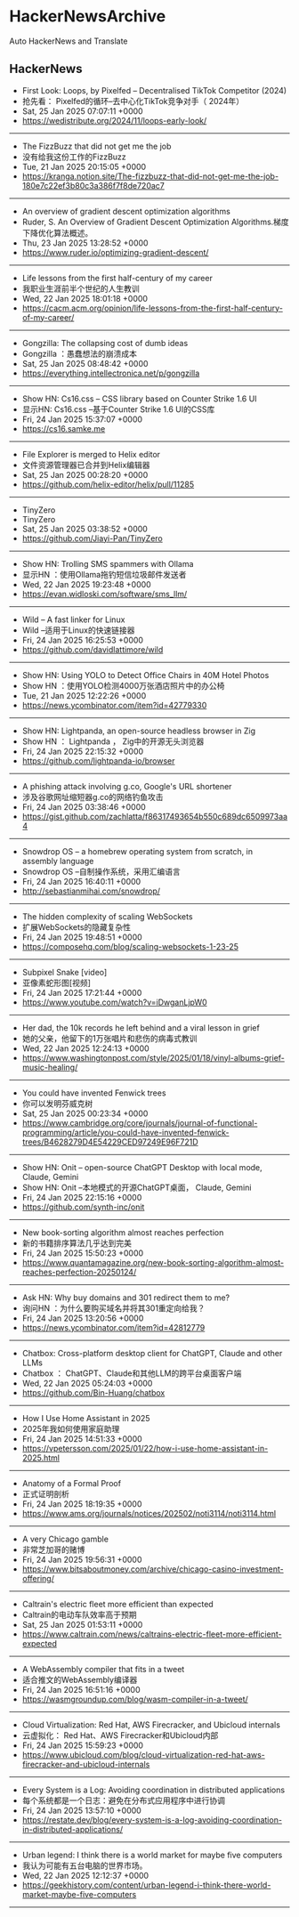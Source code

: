 # HackerNewsArchive
Auto HackerNews and Translate

## HackerNews
* First Look: Loops, by Pixelfed – Decentralised TikTok Competitor (2024)
* 抢先看： Pixelfed的循环–去中心化TikTok竞争对手（ 2024年）
* Sat, 25 Jan 2025 07:07:11 +0000
* https://wedistribute.org/2024/11/loops-early-look/
----
* The FizzBuzz that did not get me the job
* 没有给我这份工作的FizzBuzz
* Tue, 21 Jan 2025 20:15:05 +0000
* https://kranga.notion.site/The-fizzbuzz-that-did-not-get-me-the-job-180e7c22ef3b80c3a386f7f8de720ac7
----
* An overview of gradient descent optimization algorithms
* Ruder, S. An Overview of Gradient Descent Optimization Algorithms.梯度下降优化算法概述。
* Thu, 23 Jan 2025 13:28:52 +0000
* https://www.ruder.io/optimizing-gradient-descent/
----
* Life lessons from the first half-century of my career
* 我职业生涯前半个世纪的人生教训
* Wed, 22 Jan 2025 18:01:18 +0000
* https://cacm.acm.org/opinion/life-lessons-from-the-first-half-century-of-my-career/
----
* Gongzilla: The collapsing cost of dumb ideas
* Gongzilla ：愚蠢想法的崩溃成本
* Sat, 25 Jan 2025 08:48:42 +0000
* https://everything.intellectronica.net/p/gongzilla
----
* Show HN: Cs16.css – CSS library based on Counter Strike 1.6 UI
* 显示HN: Cs16.css –基于Counter Strike 1.6 UI的CSS库
* Fri, 24 Jan 2025 15:37:07 +0000
* https://cs16.samke.me
----
* File Explorer is merged to Helix editor
* 文件资源管理器已合并到Helix编辑器
* Sat, 25 Jan 2025 00:28:20 +0000
* https://github.com/helix-editor/helix/pull/11285
----
* TinyZero
* TinyZero
* Sat, 25 Jan 2025 03:38:52 +0000
* https://github.com/Jiayi-Pan/TinyZero
----
* Show HN: Trolling SMS spammers with Ollama
* 显示HN ：使用Ollama拖钓短信垃圾邮件发送者
* Wed, 22 Jan 2025 19:23:48 +0000
* https://evan.widloski.com/software/sms_llm/
----
* Wild – A fast linker for Linux
* Wild –适用于Linux的快速链接器
* Fri, 24 Jan 2025 16:25:53 +0000
* https://github.com/davidlattimore/wild
----
* Show HN: Using YOLO to Detect Office Chairs in 40M Hotel Photos
* Show HN ：使用YOLO检测4000万张酒店照片中的办公椅
* Tue, 21 Jan 2025 12:22:26 +0000
* https://news.ycombinator.com/item?id=42779330
----
* Show HN: Lightpanda, an open-source headless browser in Zig
* Show HN ： Lightpanda ， Zig中的开源无头浏览器
* Fri, 24 Jan 2025 22:15:32 +0000
* https://github.com/lightpanda-io/browser
----
* A phishing attack involving g.co, Google's URL shortener
* 涉及谷歌网址缩短器g.co的网络钓鱼攻击
* Fri, 24 Jan 2025 03:38:46 +0000
* https://gist.github.com/zachlatta/f86317493654b550c689dc6509973aa4
----
* Snowdrop OS – a homebrew operating system from scratch, in assembly language
* Snowdrop OS –自制操作系统，采用汇编语言
* Fri, 24 Jan 2025 16:40:11 +0000
* http://sebastianmihai.com/snowdrop/
----
* The hidden complexity of scaling WebSockets
* 扩展WebSockets的隐藏复杂性
* Fri, 24 Jan 2025 19:48:51 +0000
* https://composehq.com/blog/scaling-websockets-1-23-25
----
* Subpixel Snake [video]
* 亚像素蛇形图[视频]
* Fri, 24 Jan 2025 17:21:44 +0000
* https://www.youtube.com/watch?v=iDwganLjpW0
----
* Her dad, the 10k records he left behind and a viral lesson in grief
* 她的父亲，他留下的1万张唱片和悲伤的病毒式教训
* Wed, 22 Jan 2025 12:24:13 +0000
* https://www.washingtonpost.com/style/2025/01/18/vinyl-albums-grief-music-healing/
----
* You could have invented Fenwick trees
* 你可以发明芬威克树
* Sat, 25 Jan 2025 00:23:34 +0000
* https://www.cambridge.org/core/journals/journal-of-functional-programming/article/you-could-have-invented-fenwick-trees/B4628279D4E54229CED97249E96F721D
----
* Show HN: Onit – open-source ChatGPT Desktop with local mode, Claude, Gemini
* Show HN: Onit –本地模式的开源ChatGPT桌面， Claude, Gemini
* Fri, 24 Jan 2025 22:15:16 +0000
* https://github.com/synth-inc/onit
----
* New book-sorting algorithm almost reaches perfection
* 新的书籍排序算法几乎达到完美
* Fri, 24 Jan 2025 15:50:23 +0000
* https://www.quantamagazine.org/new-book-sorting-algorithm-almost-reaches-perfection-20250124/
----
* Ask HN: Why buy domains and 301 redirect them to me?
* 询问HN ：为什么要购买域名并将其301重定向给我？
* Fri, 24 Jan 2025 13:20:56 +0000
* https://news.ycombinator.com/item?id=42812779
----
* Chatbox: Cross-platform desktop client for ChatGPT, Claude and other LLMs
* Chatbox ： ChatGPT、Claude和其他LLM的跨平台桌面客户端
* Wed, 22 Jan 2025 05:24:03 +0000
* https://github.com/Bin-Huang/chatbox
----
* How I Use Home Assistant in 2025
* 2025年我如何使用家庭助理
* Fri, 24 Jan 2025 14:51:33 +0000
* https://vpetersson.com/2025/01/22/how-i-use-home-assistant-in-2025.html
----
* Anatomy of a Formal Proof
* 正式证明剖析
* Fri, 24 Jan 2025 18:19:35 +0000
* https://www.ams.org/journals/notices/202502/noti3114/noti3114.html
----
* A very Chicago gamble
* 非常芝加哥的赌博
* Fri, 24 Jan 2025 19:56:31 +0000
* https://www.bitsaboutmoney.com/archive/chicago-casino-investment-offering/
----
* Caltrain's electric fleet more efficient than expected
* Caltrain的电动车队效率高于预期
* Sat, 25 Jan 2025 01:53:11 +0000
* https://www.caltrain.com/news/caltrains-electric-fleet-more-efficient-expected
----
* A WebAssembly compiler that fits in a tweet
* 适合推文的WebAssembly编译器
* Fri, 24 Jan 2025 16:51:16 +0000
* https://wasmgroundup.com/blog/wasm-compiler-in-a-tweet/
----
* Cloud Virtualization: Red Hat, AWS Firecracker, and Ubicloud internals
* 云虚拟化： Red Hat、AWS Firecracker和Ubicloud内部
* Fri, 24 Jan 2025 15:59:23 +0000
* https://www.ubicloud.com/blog/cloud-virtualization-red-hat-aws-firecracker-and-ubicloud-internals
----
* Every System is a Log: Avoiding coordination in distributed applications
* 每个系统都是一个日志：避免在分布式应用程序中进行协调
* Fri, 24 Jan 2025 13:57:10 +0000
* https://restate.dev/blog/every-system-is-a-log-avoiding-coordination-in-distributed-applications/
----
* Urban legend: I think there is a world market for maybe five computers
* 我认为可能有五台电脑的世界市场。
* Wed, 22 Jan 2025 12:12:37 +0000
* https://geekhistory.com/content/urban-legend-i-think-there-world-market-maybe-five-computers
----


